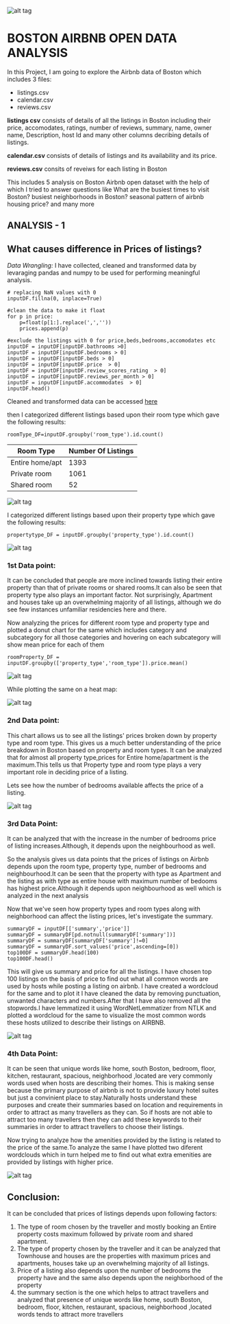 ![alt tag](https://github.com/ruchigupta19/Gupta_Ruchi_Spring2017/blob/master/final/Airbnb%20logo/Airbnb.png)
# BOSTON AIRBNB OPEN DATA ANALYSIS

In this Project, I am going to explore the Airbnb data of Boston which includes 3 files:

* listings.csv 
* calendar.csv
* reviews.csv

**listings csv** consists of details of all the listings in Boston including their price, accomodates, ratings, number of reviews, summary, name, owner name, Description, host Id and many other columns decribing details of listings.

**calendar.csv** consists of details of listings and its availability and its price.

**reviews.csv** consits of reveiws for each listing in Boston

This includes 5 analysis on Boston Airbnb open dataset with the help of which I tried to answer questions like What are the busiest times to visit Boston? busiest neighborhoods in Boston? seasonal pattern of airbnb housing price? and many more

## ANALYSIS - 1
## What causes difference in Prices of listings?

*Data Wrangling:* I have collected, cleaned and transformed data by levaraging pandas and numpy to be used for performing meaningful analysis.

```
# replacing NaN values with 0
inputDF.fillna(0, inplace=True)

#clean the data to make it float
for p in price:
    p=float(p[1:].replace(',',''))
    prices.append(p)

#exclude the listings with 0 for price,beds,bedrooms,accomodates etc
inputDF = inputDF[inputDF.bathrooms >0]
inputDF = inputDF[inputDF.bedrooms > 0]
inputDF = inputDF[inputDF.beds > 0]
inputDF = inputDF[inputDF.price  > 0]
inputDF = inputDF[inputDF.review_scores_rating  > 0]
inputDF = inputDF[inputDF.reviews_per_month > 0]
inputDF = inputDF[inputDF.accommodates  > 0]
inputDF.head()
```
Cleaned and transformed data can be accessed [here](https://github.com/ruchigupta19/Gupta_Ruchi_Spring2017/blob/master/final/Output%20csv/cleaned_Data.csv)  

then I categorized different listings based upon their room type which gave the following results:
```
roomType_DF=inputDF.groupby('room_type').id.count()
```

Room Type  | Number Of Listings
------| --------  
Entire home/apt|   1393    
Private room  |   1061       
Shared room  |   52     

![alt tag](https://github.com/ruchigupta19/Gupta_Ruchi_Spring2017/blob/master/final/Output%20Graphs/Analysis%20-%201/Room_Type_.PNG)

I categorized different listings based upon their property type which gave the following results:
```
propertytype_DF = inputDF.groupby('property_type').id.count()
```
![alt tag](https://github.com/ruchigupta19/Gupta_Ruchi_Spring2017/blob/master/final/Output%20Graphs/Analysis%20-%201/Property_Type.PNG)

### 1st Data point:
It can be concluded that people are more inclined towards listing their entire property than that of private rooms or shared rooms.It can also be seen that property type also plays an important factor. Not surprisingly, Apartment and houses take up an overwhelming majority of all listings, although we do see few instances unfamiliar residencies here and there.

Now analyzing the prices for different room type and property type and plotted a donut chart for the same which includes category and subcategory for all those categories and hovering on each subcategory will show mean price for each of them

```
roomProperty_DF = inputDF.groupby(['property_type','room_type']).price.mean()
```
![alt tag](https://github.com/ruchigupta19/Gupta_Ruchi_Spring2017/blob/master/final/Output%20Graphs/Analysis%20-%201/mean.PNG)

While plotting the same on a heat map:

![alt tag](https://github.com/ruchigupta19/Gupta_Ruchi_Spring2017/blob/master/final/Output%20Graphs/Analysis%20-%201/heat1.PNG)

### 2nd Data point:
This chart allows us to see all the listings' prices broken down by property type and room type. This gives us a much better understanding of the price breakdown in Boston based on property and room types. It can be analyzed that for almost all property type,prices for Entire home/apartment is the maximum.This tells us that Property type and room type plays a very important role in deciding price of a listing.

Lets see how the number of bedrooms available affects the price of a listing.

![alt tag](https://github.com/ruchigupta19/Gupta_Ruchi_Spring2017/blob/master/final/Output%20Graphs/Analysis%20-%201/Heat2.PNG)

### 3rd Data Point:
It can be analyzed that with the increase in the number of bedrooms price of listing increases.Although, it depends upon the neighbourhood as well.

So the analysis gives us data points that the prices of listings on Airbnb depends upon the room type, property type, number of bedrooms and neighbourhood.It can be seen that the property with type as Apartment and the listing as with type as entire house with maximum number of bedooms has highest price.Although it depends upon neighbourhood as well which is analyzed in the next analysis

Now that we've seen how property types and room types along with neighborhood can affect the listing prices, let's investigate the summary.
```
summaryDF = inputDF[['summary','price']]
summaryDF = summaryDF[pd.notnull(summaryDF['summary'])]
summaryDF = summaryDF[summaryDF['summary']!=0]
summaryDF = summaryDF.sort_values('price',ascending=[0])
top100DF = summaryDF.head(100)
top100DF.head()
```

This will give us summary and price for all the listings. I have chosen top 100 listings on the basis of price to find out what all common words are used by hosts while posting a listing on airbnb.
I have created a wordcloud for the same and to plot it I have cleaned the data by removing punctuation, unwanted characters and numbers.After that I have also removed all the stopwords.I have lemmatized it using WordNetLemmatizer from NTLK and plotted a wordcloud for the same to visualize the most common words these hosts utilized to describe their listings on AIRBNB.

![alt tag](https://github.com/ruchigupta19/Gupta_Ruchi_Spring2017/blob/master/final/Output%20Graphs/Analysis%20-%201/wordcloud.PNG)

### 4th Data Point:
It can be seen that unique words like home, south Boston, bedroom, floor, kitchen, restaurant, spacious, neighborhood ,located are very commonly words used when hosts are describing their homes. This is making sense because the primary purpose of airbnb is not to provide luxury hotel suites but just a convinient place to stay.Naturally hosts understand these purposes and create their summaries based on location and requirements in order to attract as many travellers as they can. So if hosts are not able to attract too many travellers then they can add these keywords to their summaries in order to attract travellers to choose their listings.

Now trying to analyze how the amenities provided by the listing is related to the price of the same.To analyze the same I have plotted two diferent wordclouds which in turn helped me to find out what extra emenities are provided by listings with higher price.

![alt tag](https://github.com/ruchigupta19/Gupta_Ruchi_Spring2017/blob/master/final/Output%20Graphs/Analysis%20-%201/amenities.PNG)

## Conclusion: 
It can be concluded that prices of listings depends upon following factors:

1. The type of room chosen by the traveller and mostly booking an Entire property costs maximum followed by private room and shared apartment.
2. The type of property chosen by the traveller and it can be analyzed that Townhouse and houses are the properties with maximum prices and apartments, houses take up an overwhelming majority of all listings.
3. Price of a listing also depends upon the number of bedrooms the property have and the same also depends upon the neighborhood of the property
4. the summary section is the one which helps to attract travellers and analyzed that presence of  unique words like home, south Boston, bedroom, floor, kitchen, restaurant, spacious, neighborhood ,located words tends to attract more travellers

